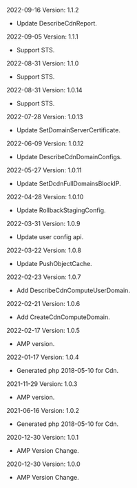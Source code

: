 2022-09-16 Version: 1.1.2
- Update DescribeCdnReport.

2022-09-05 Version: 1.1.1
- Support STS.

2022-08-31 Version: 1.1.0
- Support STS.

2022-08-31 Version: 1.0.14
- Support STS.

2022-07-28 Version: 1.0.13
 - Update SetDomainServerCertificate.

2022-06-09 Version: 1.0.12
 - Update DescribeCdnDomainConfigs.

2022-05-27 Version: 1.0.11
 - Update SetDcdnFullDomainsBlockIP.

2022-04-28 Version: 1.0.10
- Update RollbackStagingConfig.

2022-03-31 Version: 1.0.9
- Update user config api.

2022-03-22 Version: 1.0.8
- Update PushObjectCache.

2022-02-23 Version: 1.0.7
- Add DescribeCdnComputeUserDomain.

2022-02-21 Version: 1.0.6
- Add CreateCdnComputeDomain.

2022-02-17 Version: 1.0.5
- AMP version.

2022-01-17 Version: 1.0.4
- Generated php 2018-05-10 for Cdn.

2021-11-29 Version: 1.0.3
- AMP version.

2021-06-16 Version: 1.0.2
- Generated php 2018-05-10 for Cdn.

2020-12-30 Version: 1.0.1
- AMP Version Change.

2020-12-30 Version: 1.0.0
- AMP Version Change.

